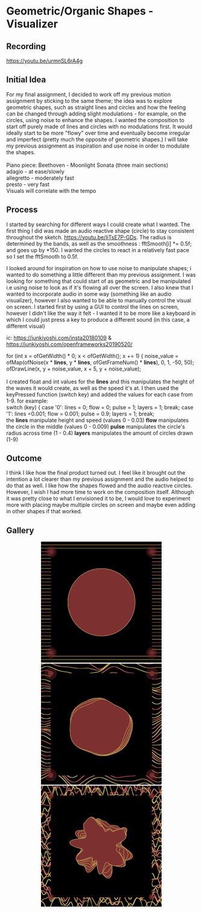 # Geometric/Organic Shapes - Visualizer

## Recording
https://youtu.be/urmnSL6rA4g

## Initial Idea
For my final assignment, I decided to work off my previous motion assignment by sticking to the same theme; the idea was to explore geometric shapes, such as straight lines and circles and how the feeling can be changed through adding slight modulations - for example, on the circles, using noise to enhance the shapes. I wanted the composition to start off purely made of lines and circles with no modulations first. It would ideally start to be more "flowy" over time and eventually become irregular and imperfect (pretty much the opposite of geometric shapes.) I will take my previous assignment as inspiration and use noise in order to modulate the shapes. 
<br>
<br>
Piano piece: Beethoven - Moonlight Sonata (three main sections)
<br>
adagio - at ease/slowly
<br>
allegretto - moderately fast
<br>
presto - very fast 
<br> 
Visuals will correlate with the tempo

## Process
I started by searching for different ways I could create what I wanted. The first thing I did was made an audio reactive shape (circle) to stay consistent throughout the sketch. https://youtu.be/IiTsE7P-GDs. The radius is determined by the bands, as well as the smoothness : fftSmooth[i] *= 0.5f; and goes up by *150. I wanted the circles to react in a relatively fast pace so I set the fftSmooth to 0.5f.
<br>

I looked around for inspiration on how to use noise to manipulate shapes; i wanted to do something a little different than my previous assignment. I was looking for something that could start of as geometric and be manipulated i.e using noise to look as if it's flowing all over the screen. I also knew that I wanted to incorporate audio in some way (something like an audio visualizer), however I also wanted to be able to manually control the visual on screen. I started first by using a GUI to control the lines on screen, however I didn't like the way it felt - I wanted it to be more like a keyboard in which I could just press a key to produce a different sound (in this case, a different visual)
<br> 

ic: https://junkiyoshi.com/insta20180109 & https://junkiyoshi.com/openframeworks20190520/
<br> 

for (int x = ofGetWidth() * 0; x < ofGetWidth(); x += 1) {
                noise_value = ofMap(ofNoise(x * **lines**, y * **lines**, ofGetFrameNum() * **lines**), 0, 1, -50, 50);
                ofDrawLine(x, y + noise_value, x + 5, y + noise_value);
<br>
<br>
I created float and int values for the **lines** and this manipulates the height of the waves it would create, as well as the speed it's at. I then used the keyPressed function (switch key) and added the values for each case from 1-9. for example: 
<br> 
switch (key) {
            case '0':
                lines = 0;
                flow = 0;
                pulse = 1;
                layers = 1;
                break;
            case '1':
                lines =0.001;
                flow = 0.001;
                pulse = 0.9;
                layers = 1;
                break;
 <br> 
the **lines** manipulate height and speed (values 0 - 0.03) **flow** manipulates the circle in the middle (values 0 - 0.009) **pulse** manipulates the circle's radius across time (1 - 0.4) **layers** manipulates the amount of circles drawn (1-9)

## Outcome
I think I like how the final product turned out. I feel like it brought out the intention a lot clearer than my previous assignment and the audio helped to do that as well. I like how the shapes flowed and the audio reactive circles. However, I wish I had more time to work on the composition itself. Although it was pretty close to what I envisioned it to be, I would love to experiment more with placing maybe multiple circles on screen and maybe even adding in other shapes if that worked. 

## Gallery 

<p align="center">
  <img src="saFinal/bin/data/final01.png" width="320" title="final1">
  <img src="saFinal/bin/data/final02.png" width="320" title="final2">
  <img src="saFinal/bin/data/final03.png" width="320" title="final3">
</p>
